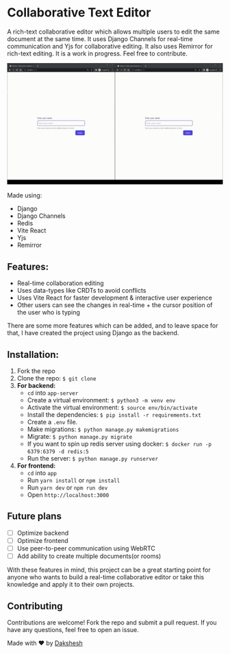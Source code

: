 # Collaborative Text Editor

A rich-text collaborative editor which allows multiple users to edit the same document at the same time. It uses Django Channels for real-time communication and Yjs for collaborative editing. It also uses Remirror for rich-text editing. It is a work in progress. Feel free to contribute.

![me](https://github.com/dakshesh14/real-time-collaborative-text-editor/blob/master/public/demo.gif)

Made using:

- Django
- Django Channels
- Redis
- Vite React
- Yjs
- Remirror

## Features:

- Real-time collaboration editing
- Uses data-types like CRDTs to avoid conflicts
- Uses Vite React for faster development & interactive user experience
- Other users can see the changes in real-time + the cursor position of the user who is typing

There are some more features which can be added, and to leave space for that, I have created the project using Django as the backend.

## Installation:

1. Fork the repo
2. Clone the repo: `$ git clone`
3. **For backend:**
   - `cd` into `app-server`
   - Create a virtual environment: `$ python3 -m venv env`
   - Activate the virtual environment: `$ source env/bin/activate`
   - Install the dependencies: `$ pip install -r requirements.txt`
   - Create a `.env` file.
   - Make migrations: `$ python manage.py makemigrations`
   - Migrate: `$ python manage.py migrate`
   - If you want to spin up redis server using docker: `$ docker run -p 6379:6379 -d redis:5`
   - Run the server: `$ python manage.py runserver`
4. **For frontend:**
   - `cd` into `app`
   - Run `yarn install` or `npm install`
   - Run `yarn dev` or `npm run dev`
   - Open `http://localhost:3000`

## Future plans

- [ ] Optimize backend
- [ ] Optimize frontend
- [ ] Use peer-to-peer communication using WebRTC
- [ ] Add ability to create multiple documents(or rooms)

With these features in mind, this project can be a great starting point for anyone who wants to build a real-time collaborative editor or take this knowledge and apply it to their own projects.

## Contributing

Contributions are welcome! Fork the repo and submit a pull request. If you have any questions, feel free to open an issue.

Made with :heart: by [Dakshesh](https://github.com/dakshesh14)
